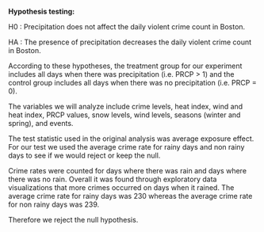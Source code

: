 
**Hypothesis testing:**

H0 : Precipitation does not affect the daily violent crime count in Boston.

HA : The presence of precipitation decreases the daily violent crime count in Boston.

According to these hypotheses, the treatment group for our experiment includes all days when there was precipitation (i.e. PRCP > 1) and the control group includes all days when there was no precipitation (i.e. PRCP = 0).

The variables we will analyze include crime levels, heat index, wind and heat index, PRCP values, snow levels, wind levels, seasons (winter and spring), and events.

The test statistic used in the original analysis was average exposure effect. For our test we used the average crime rate for rainy days and non rainy days to see if we would reject or keep the null. 

Crime rates were counted for days where there was rain and days where there was no rain. Overall it was found through exploratory data visualizations that more crimes occurred on days when it rained. The average crime rate for rainy days was 230 whereas the average crime rate for non rainy days was 239. 

Therefore we reject the null hypothesis. 
